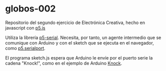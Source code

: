 # globos-002
Repositorio del segundo ejercicio de Electrónica Creativa, hecho en javascript con [p5.js](https://p5js.org/es)

Utiliza la librería [p5-serial](https://github.com/p5-serial/p5.serialport). Necesita, por tanto, un agente intermedio que se comunique con Arduino y con el sketch que se ejecuta en el navegador, como [p5.serialport](https://github.com/p5-serial/p5.serialcontrol/releases).  

El programa sketch.js espera que Arduino le envíe por el puerto serie la cadena "Knock!", como en el ejemplo de Arduino [Knock](https://www.arduino.cc/en/Tutorial/BuiltInExamples/Knock). 